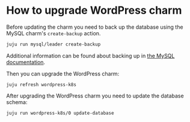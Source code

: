 # How to upgrade WordPress charm

Before updating the charm you need to back up the database using
the MySQL charm's `create-backup` action.

```bash
juju run mysql/leader create-backup
```

Additional information can be found about backing up in
[the MySQL documentation](https://charmhub.io/mysql/docs/h-create-and-list-backups).

Then you can upgrade the WordPress charm:

```
juju refresh wordpress-k8s
```

After upgrading the WordPress charm you need to update the database schema:

```
juju run wordpress-k8s/0 update-database
```
